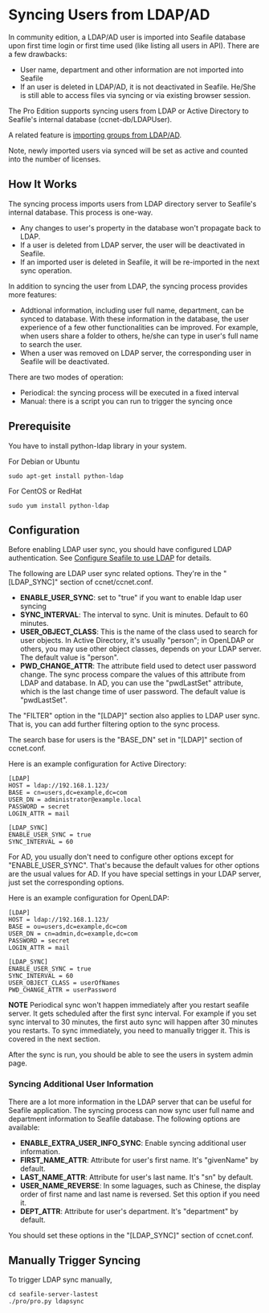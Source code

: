 # Syncing Users from LDAP/AD

In community edition, a LDAP/AD user is imported into Seafile database upon first time login or first time used (like listing all users in API). There are a few drawbacks:

* User name, department and other information are not imported into Seafile
* If an user is deleted in LDAP/AD, it is not deactivated in Seafile. He/She is still able to access files via syncing or via existing browser session.

The Pro Edition supports syncing users from LDAP or Active Directory to Seafile's internal database (ccnet-db/LDAPUser).

A related feature is [importing groups from LDAP/AD](ladp_group_sync.md).

Note, newly imported users via synced will be set as active and counted into the number of licenses.

## How It Works

The syncing process imports users from LDAP directory server to Seafile's internal database. This process is one-way.

* Any changes to user's property in the database won't propagate back to LDAP.
* If a user is deleted from LDAP server, the user will be deactivated in Seafile.
* If an imported user is deleted in Seafile, it will be re-imported in the next sync operation.

In addition to syncing the user from LDAP, the syncing process provides more features:

* Addtional information, including user full name, department, can be synced to database. With these information in the database, the user experience of a few other functionalities can be improved. For example, when users share a folder to others, he/she can type in user's full name to search the user.
* When a user was removed on LDAP server, the corresponding user in Seafile will be deactivated.

There are two modes of operation:

* Periodical: the syncing process will be executed in a fixed interval
* Manual: there is a script you can run to trigger the syncing once

## Prerequisite

You have to install python-ldap library in your system.

For Debian or Ubuntu

```
sudo apt-get install python-ldap
```

For CentOS or RedHat

```
sudo yum install python-ldap
```

## Configuration

Before enabling LDAP user sync, you should have configured LDAP authentication. See [Configure Seafile to use LDAP](using_ldap.md) for details.

The following are LDAP user sync related options. They're in the "[LDAP_SYNC]" section of ccnet/ccnet.conf.

* **ENABLE_USER_SYNC**: set to "true" if you want to enable ldap user syncing
* **SYNC_INTERVAL**: The interval to sync. Unit is minutes. Default to 60 minutes.
* **USER_OBJECT_CLASS**: This is the name of the class used to search for user objects. In Active Directory, it's usually "person"; in OpenLDAP or others, you may use other object classes, depends on your LDAP server. The default value is "person".
* **PWD_CHANGE_ATTR**: The attribute field used to detect user password change. The sync process compare the values of this attribute from LDAP and database. In AD, you can use the "pwdLastSet" attribute, which is the last change time of user password. The default value is "pwdLastSet".

The "FILTER" option in the "[LDAP]" section also applies to LDAP user sync. That is, you can add further filtering option to the sync process.

The search base for users is the "BASE_DN" set in "[LDAP]" section of ccnet.conf. 

Here is an example configuration for Active Directory:

```
[LDAP]
HOST = ldap://192.168.1.123/
BASE = cn=users,dc=example,dc=com
USER_DN = administrator@example.local
PASSWORD = secret
LOGIN_ATTR = mail

[LDAP_SYNC]
ENABLE_USER_SYNC = true
SYNC_INTERVAL = 60
```

For AD, you usually don't need to configure other options except for "ENABLE_USER_SYNC". That's because the default values for other options are the usual values for AD. If you have special settings in your LDAP server, just set the corresponding options.

Here is an example configuration for OpenLDAP:

```
[LDAP]
HOST = ldap://192.168.1.123/
BASE = ou=users,dc=example,dc=com
USER_DN = cn=admin,dc=example,dc=com
PASSWORD = secret
LOGIN_ATTR = mail

[LDAP_SYNC]
ENABLE_USER_SYNC = true
SYNC_INTERVAL = 60
USER_OBJECT_CLASS = userOfNames
PWD_CHANGE_ATTR = userPassword
```

**NOTE** Periodical sync won't happen immediately after you restart seafile server. It gets scheduled after the first sync interval. For example if you set sync interval to 30 minutes, the first auto sync will happen after 30 minutes you restarts. To sync immediately, you need to manually trigger it. This is covered in the next section.

After the sync is run, you should be able to see the users in system admin page.

### Syncing Additional User Information

There are a lot more information in the LDAP server that can be useful for Seafile application. The syncing process can now sync user full name and department information to Seafile database. The following options are available:

* **ENABLE_EXTRA_USER_INFO_SYNC**: Enable syncing additional user information.
* **FIRST_NAME_ATTR**: Attribute for user's first name. It's "givenName" by default.
* **LAST_NAME_ATTR**: Attribute for user's last name. It's "sn" by default.
* **USER_NAME_REVERSE**: In some laguages, such as Chinese, the display order of first name and last name is reversed. Set this option if you need it.
* **DEPT_ATTR**: Attribute for user's department. It's "department" by default.

You should set these options in the "[LDAP_SYNC]" section of ccnet.conf.

## Manually Trigger Syncing

To trigger LDAP sync manually,

```
cd seafile-server-lastest
./pro/pro.py ldapsync
```
